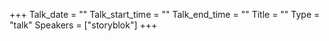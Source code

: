 +++
Talk_date = ""
Talk_start_time = ""
Talk_end_time = ""
Title = ""
Type = "talk"
Speakers = ["storyblok"]
+++


